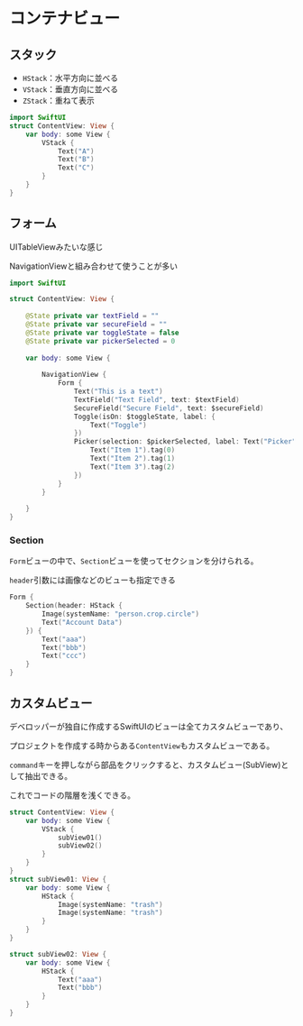 # コンテナビュー

## スタック

* `HStack`：水平方向に並べる
* `VStack`：垂直方向に並べる
* `ZStack`：重ねて表示

```swift
import SwiftUI
struct ContentView: View {
    var body: some View {
        VStack {
            Text("A")
            Text("B")
            Text("C")
        }
    }
}
```

## フォーム

UITableViewみたいな感じ

NavigationViewと組み合わせて使うことが多い

```swift
import SwiftUI

struct ContentView: View {
    
    @State private var textField = ""
    @State private var secureField = ""
    @State private var toggleState = false
    @State private var pickerSelected = 0
    
    var body: some View {
        
        NavigationView {
            Form {
                Text("This is a text")
                TextField("Text Field", text: $textField)
                SecureField("Secure Field", text: $secureField)
                Toggle(isOn: $toggleState, label: {
                    Text("Toggle")
                })
                Picker(selection: $pickerSelected, label: Text("Picker"), content: {
                    Text("Item 1").tag(0)
                    Text("Item 2").tag(1)
                    Text("Item 3").tag(2)
                })
            }
        }
        
    }
}
```

### Section

`Form`ビューの中で、`Section`ビューを使ってセクションを分けられる。

`header`引数には画像などのビューも指定できる

```swift
Form {
    Section(header: HStack {
        Image(systemName: "person.crop.circle")
        Text("Account Data")
    }) {
        Text("aaa")
        Text("bbb")
        Text("ccc")
    }
}
```

## カスタムビュー

デベロッパーが独自に作成するSwiftUIのビューは全てカスタムビューであり、

プロジェクトを作成する時からある`ContentView`もカスタムビューである。

`command`キーを押しながら部品をクリックすると、カスタムビュー(SubView)として抽出できる。

これでコードの階層を浅くできる。

```swift
struct ContentView: View {
    var body: some View {
        VStack {
            subView01()
            subView02()
        }
    }
}
struct subView01: View {
    var body: some View {
        HStack {
            Image(systemName: "trash")
            Image(systemName: "trash")
        }
    }
}

struct subView02: View {
    var body: some View {
        HStack {
            Text("aaa")
            Text("bbb")
        }
    }
}
```

